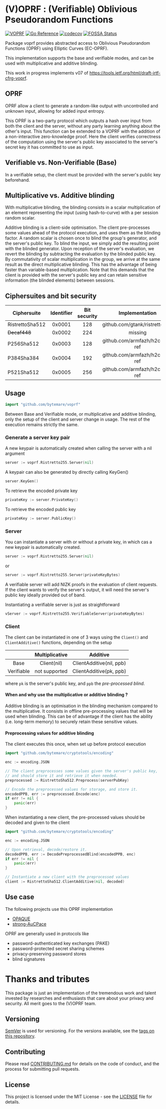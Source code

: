 # (V)OPRF : (Verifiable) Oblivious Pseudorandom Functions

[![VOPRF](https://github.com/bytemare/voprf/actions/workflows/ci.yml/badge.svg)](https://github.com/bytemare/voprf/actions/workflows/ci.yml)
[![Go Reference](https://pkg.go.dev/badge/github.com/bytemare/voprf.svg)](https://pkg.go.dev/github.com/bytemare/voprf)
[![codecov](https://codecov.io/gh/bytemare/voprf/branch/main/graph/badge.svg?token=5bQfB0OctA)](https://codecov.io/gh/bytemare/voprf)
[![FOSSA Status](https://app.fossa.com/api/projects/git%2Bgithub.com%2Fbytemare%2Fvoprf.svg?type=shield)](https://app.fossa.com/projects/git%2Bgithub.com%2Fbytemare%2Fvoprf?ref=badge_shield)

Package voprf provides abstracted access to Oblivious Pseudorandom Functions (OPRF) using Elliptic Curves (EC-OPRF).

This implementation supports the base and verifiable modes, and can be used with multiplicative and additive blinding.

This work in progress implements v07 of https://tools.ietf.org/html/draft-irtf-cfrg-voprf.

## OPRF

OPRF allow a client to generate a random-like output with uncontrolled and unknown input, allowing for added input entropy. 

This OPRF is a two-party protocol which outputs a hash over input from both the client and the server, without any party learning anything about the other's input.
This function can be extended to a VOPRF with the addition of a non-interactive zero-knowledge proof. Here the client verifies correctness of the computation using the server's public key associated to the server's secret key it has committed to use as input.

## Verifiable vs. Non-Verifiable (Base)

In a verifiable setup, the client must be provided with the server's public key beforehand.

## Multiplicative vs. Additive blinding

With multiplicative blinding, the blinding consists in a scalar multiplication of an element representing the input (using hash-to-curve) with a per session random scalar.

Additive blinding is a client-side optimisation. The client pre-processes some values ahead of the protocol execution, and uses them as the blinding factor. A random scalar is chosen once to blind the group's generator, and the server's public key. To blind the input, we simply add the resulting point with the blinded generator. Upon reception of the server's evaluation, we revert the blinding by subtracting the evaluation by the blinded public key. By commutativity of scalar multiplication in the group, we arrive at the same result as the direct multiplicative blinding.
This has the advantage of being faster than variable-based multiplication. Note that this demands that the client is provided with the server's public key and can retain sensitive information (the blinded elements) between sessions.

## Ciphersuites and bit security

| Ciphersuite  	| Identifier  	| Bit security | Implementation |
|---------------|:-------------:|:------------:|:--------------:|
|   RistrettoSha512	|   0x0001	|   128	| github.com/gtank/ristretto255 |
|   ~~Decaf448~~	|   0x0002	|   224	| missing |
|   P256Sha512	|   0x0003	|   128	| github.com/armfazh/h2c-go-ref |
|   P384Sha384	|   0x0004	|   192	| github.com/armfazh/h2c-go-ref |
|   P521Sha512	|   0x0005	|   256	| github.com/armfazh/h2c-go-ref |

## Usage

```go
import "github.com/bytemare/voprf"
```



Between Base and Verifiable mode, or multiplicative and additive blinding, only the setup of the client and server change in usage.
The rest of the execution remains strictly the same. 

### Generate a server key pair

A new keypair is automatically created when calling the server with a nil argument
```go
server := voprf.Ristretto255.Server(nil)
```

A keypair can also be generated by directly calling KeyGen()

```go
server.KeyGen()
```

To retrieve the encoded private key

```go
privateKey := server.PrivateKey()
```

To retrieve the encoded public key

```go
privateKey := server.PublicKey()
```

### Server

You can instantiate a server with or without a private key, in which cas a new keypair is automatically created.

```go
server := voprf.Ristretto255.Server(nil)
```

or

```go
server := voprf.Ristretto255.Server(privateKeyBytes)
```

A verifiable server will add NIZK proofs in the evaluation of client requests.
If the client wants to verify the server's output, it will need the server's public key ideally provided out of band.

Instantiating a verifiable server is just as straightforward
```go
vServer := voprf.Ristretto255.VerifiableServer(privateKeyBytes)
```

### Client

The client can be instantiated in one of 3 ways using the  `Client()` and `ClientAdditive()` functions, depending on the setup

|   | Multiplicative | Additive |
|:-------------:|:-------------:|:-------------:|
| Base | Client(nil) | ClientAdditive(nil, ppb) |
| Verifiable | not supported | ClientAdditive(pk, ppb)|

where ```pk``` is the server's public key, and ```ppb``` the *pre-processed blind*.

#### When and why use the multiplicative or additive blinding ?

Additive blinding is an optimisation in the blinding mechanism compared to the multiplicative. It consists in offline pre-processing values that will be used when blinding.
This can be of advantage if the client has the ability (i.e. long-term memory) to securely retain these sensitive values. 

#### Preprocessing values for additive blinding

The client executes this once, when set up before protocol execution
```go
import "github.com/bytemare/cryptotools/encoding"

enc := encoding.JSON

// The client preprocesses some values given the server's public key,
// and should store it and retrieve it when needed.
preprocessed := RistrettoSha512.Preprocess(serverPubKey)

// Encode the preprocessed values for storage, and store it.
encodedPPB, err := preprocessed.Encode(enc)
if err != nil {
	panic(err)
}
```

When instantiating a new client, the pre-processed values should be decoded and given to the client
```go
import "github.com/bytemare/cryptotools/encoding"

enc := encoding.JSON

// Upon retrieval, decode/restore it.
decodedPPB, err := DecodePreprocessedBlind(encodedPPB, enc)
if err != nil {
	panic(err)
}

// Instantiate a new client with the preprocessed values
client := RistrettoSha512.ClientAdditive(nil, decoded)
```

## Use case

The following projects use this OPRF implementation

* [OPAQUE](https://github.com/bytemare/opaque)
* [strong-AuCPace](https://github.com/bytemare/aucpace)

OPRF are generally used in protocols like
* password-authenticated key exchanges (PAKE)
* password-protected secret sharing schemes
* privacy-preserving password stores
* blind signatures

# Thanks and tributes

This package is just an implementation of the tremendous work and talent invested by researches and enthusiasts that care about your privacy and security.
All merit goes to the (V)OPRF team.

## Versioning

[SemVer](http://semver.org/) is used for versioning. For the versions available, see the [tags on this repository](https://github.com/bytemare/voprf/tags).

## Contributing

Please read [CONTRIBUTING.md](.github/CONTRIBUTING.md) for details on the code of conduct, and the process for submitting pull requests.

## License

This project is licensed under the MIT License - see the [LICENSE](LICENSE) file for details.